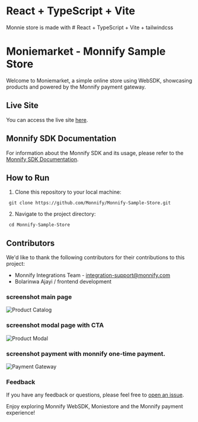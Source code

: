 # React + TypeScript + Vite

Monnie store is made with # React + TypeScript + Vite + tailwindcss
# Moniemarket - Monnify Sample Store

Welcome to Moniemarket, a simple online store using WebSDK, showcasing products and powered by the Monnify payment gateway.

## Live Site

You can access the live site [here](https://monnifystore.netlify.app/).

## Monnify SDK Documentation

For information about the Monnify SDK and its usage, please refer to the [Monnify SDK Documentation](https://developers.monnify.com/docs/collections/one-time-payments/).

## How to Run

1. Clone this repository to your local machine:

```
 git clone https://github.com/Monnify/Monnify-Sample-Store.git

```

2. Navigate to the project directory:
```
 cd Monnify-Sample-Store
```

## Contributors

We'd like to thank the following contributors for their contributions to this project:

- Monnify Integrations Team - integration-support@monnify.com
- Bolarinwa Ajayi / frontend development


### screenshot main page

![Product Catalog](https://github.com/user-attachments/assets/4431722b-40ba-4b36-bf32-3c3bc6a048fa)


### screenshot modal page with CTA 
![Product Modal](https://github.com/user-attachments/assets/f4e5b49a-15f7-400b-960d-f0e77af5cfa1)


### screenshot payment with monnify one-time payment.
![Payment Gateway](https://github.com/user-attachments/assets/a8ce2b3d-5a68-43b5-8c17-57c5b89feaf9)

### Feedback

If you have any feedback or questions, please feel free to [open an issue](https://github.com/Monnify/Monnify-Sample-Store/issues).

Enjoy exploring Monnify WebSDK, Moniestore and the Monnify payment experience!

